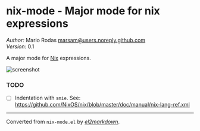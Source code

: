 # nix-mode - Major mode for nix expressions

*Author:* Mario Rodas <marsam@users.noreply.github.com><br>
*Version:* 0.1<br>

A major mode for [Nix][] expressions.

![screenshot](https://github.com/emacs-pe/nix-mode/raw/master/assets/screenshot.png)

### TODO

+ [ ] Indentation with `smie`.  See: https://github.com/NixOS/nix/blob/master/doc/manual/nix-lang-ref.xml

[Nix]: https://nixos.org/nix/


---
Converted from `nix-mode.el` by [*el2markdown*](https://github.com/Lindydancer/el2markdown).
